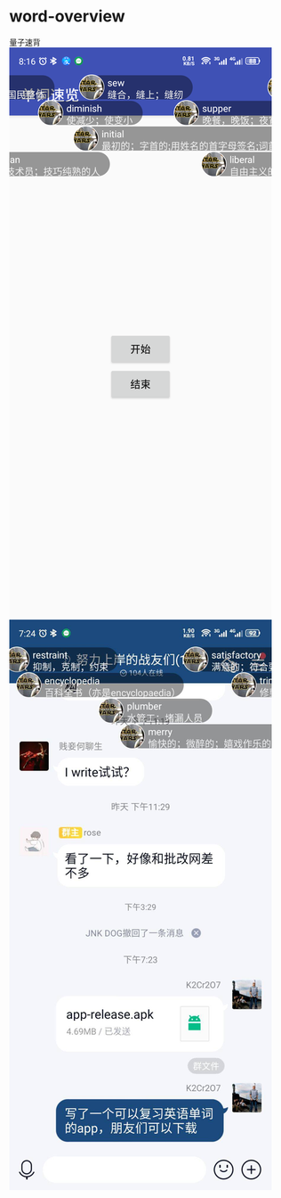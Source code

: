 # word-overview
量子速背
![](https://github.com/VoidK2/word-overview/blob/main/pic/Screenshot_2020-11-18-20-16-38-365.png)
![](https://github.com/VoidK2/word-overview/blob/main/pic/TIM%E5%9B%BE%E7%89%8720201118201621.jpg)
